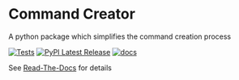 # Command Creator
A python package which simplifies the command creation process

[![Tests](https://github.com/allRisc/command_creator/actions/workflows/test.yml/badge.svg)](https://github.com/allRisc/command_creator/actions/workflows/test.yml)
[![PyPI Latest Release](https://img.shields.io/pypi/v/command_creator.svg)](https://pypi.org/project/command_creator/)
[![docs](https://readthedocs.org/projects/command-creator/badge)](https://command-creator.readthedocs.io/en/latest/index.html)

See [Read-The-Docs](https://command-creator.readthedocs.io/en/latest/index.html) for details